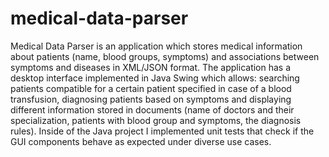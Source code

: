 # medical-data-parser

Medical Data Parser is an application which stores medical information about patients (name, blood
groups, symptoms) and associations between symptoms and diseases in XML/JSON format. The
application has a desktop interface implemented in Java Swing which allows: searching patients
compatible for a certain patient specified in case of a blood transfusion, diagnosing patients based on
symptoms and displaying different information stored in documents (name of doctors and their
specialization, patients with blood group and symptoms, the diagnosis rules). Inside of the Java project I
implemented unit tests that check if the GUI components behave as expected under diverse use cases.
